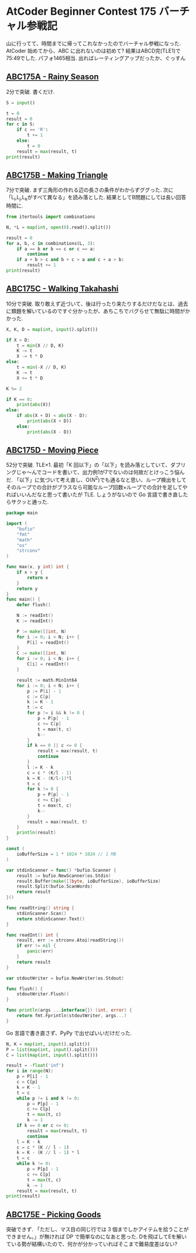 # AtCoder Beginner Contest 175 バーチャル参戦記

山に行ってて、時間までに帰ってこれなかったのでバーチャル参戦になった. AtCoder 始めてから、ABC に出れないのは初めて? 結果はABCD完(TLE1)で75:49でした. パフォ1465相当. 出ればレーティングアップだったか、ぐっすん

## [ABC175A - Rainy Season](https://atcoder.jp/contests/abc175/tasks/abc175_a)

2分で突破. 書くだけ.

```python
S = input()

t = 0
result = 0
for c in S:
    if c == 'R':
        t += 1
    else:
        t = 0
    result = max(result, t)
print(result)
```

## [ABC175B - Making Triangle](https://atcoder.jp/contests/abc175/tasks/abc175_b)

7分で突破. まず三角形の作れる辺の長さの条件がわからずググった. 次に「L<sub>i</sub>,L<sub>j</sub>,L<sub>k</sub>がすべて異なる」を読み落とした. 結果としてB問題にしては長い回答時間に.

```python
from itertools import combinations

N, *L = map(int, open(0).read().split())

result = 0
for a, b, c in combinations(L, 3):
    if a == b or b == c or c == a:
        continue
    if a + b > c and b + c > a and c + a > b:
        result += 1
print(result)
```

## [ABC175C - Walking Takahashi](https://atcoder.jp/contests/abc175/tasks/abc175_c)

10分で突破. 取り敢えず近づいて、後は行ったり来たりするだけだなとは、過去に類題を解いているのですぐ分かったが、あちこちでバグらせて無駄に時間がかかった.

```python
X, K, D = map(int, input().split())

if X > D:
    t = min(X // D, K)
    K -= t
    X -= t * D
else:
    t = min(-X // D, K)
    K -= t
    X += t * D

K %= 2

if K == 0:
    print(abs(X))
else:
    if abs(X + D) < abs(X - D):
        print(abs(X + D))
    else:
        print(abs(X - D))
```

## [ABC175D - Moving Piece](https://atcoder.jp/contests/abc175/tasks/abc175_d)

52分で突破. TLE×1. 最初「K 回以下」の「以下」を読み落としていて、ダブリングじゃ～んでコードを書いて、出力例1が7でないのは何故だとけっこう悩んだ. 「以下」に気づいて考え直し、O(<i>N</i><sup>2</sup>)でも通るなと思い、ループ検出をしてそのループでの合計がプラスなら可能なループ回数×ループでの合計を足してやればいいんだなと思って書いたが TLE. しょうがないので Go 言語で書き直したらサクッと通った.

```go
package main

import (
	"bufio"
	"fmt"
	"math"
	"os"
	"strconv"
)

func max(x, y int) int {
	if x > y {
		return x
	}
	return y
}
func main() {
	defer flush()

	N := readInt()
	K := readInt()

	P := make([]int, N)
	for i := 0; i < N; i++ {
		P[i] = readInt()
	}
	C := make([]int, N)
	for i := 0; i < N; i++ {
		C[i] = readInt()
	}

	result := math.MinInt64
	for i := 0; i < N; i++ {
		p := P[i] - 1
		c := C[p]
		k := K - 1
		t := c
		for p != i && k != 0 {
			p = P[p] - 1
			c += C[p]
			t = max(t, c)
			k--
		}
		if k == 0 || c <= 0 {
			result = max(result, t)
			continue
		}
		l := K - k
		c = c * (K/l - 1)
		k = K - (K/l-1)*l
		t = c
		for k != 0 {
			p = P[p] - 1
			c += C[p]
			t = max(t, c)
			k--
		}
		result = max(result, t)
	}
	println(result)
}

const (
	ioBufferSize = 1 * 1024 * 1024 // 1 MB
)

var stdinScanner = func() *bufio.Scanner {
	result := bufio.NewScanner(os.Stdin)
	result.Buffer(make([]byte, ioBufferSize), ioBufferSize)
	result.Split(bufio.ScanWords)
	return result
}()

func readString() string {
	stdinScanner.Scan()
	return stdinScanner.Text()
}

func readInt() int {
	result, err := strconv.Atoi(readString())
	if err != nil {
		panic(err)
	}
	return result
}

var stdoutWriter = bufio.NewWriter(os.Stdout)

func flush() {
	stdoutWriter.Flush()
}

func println(args ...interface{}) (int, error) {
	return fmt.Fprintln(stdoutWriter, args...)
}
```

Go 言語で書き直さず、PyPy で出せばいいだけだった.

```python
N, K = map(int, input().split())
P = list(map(int, input().split()))
C = list(map(int, input().split()))

result = -float('inf')
for i in range(N):
    p = P[i] - 1
    c = C[p]
    k = K - 1
    t = c
    while p != i and k != 0:
        p = P[p] - 1
        c += C[p]
        t = max(t, c)
        k -= 1
    if k == 0 or c <= 0:
        result = max(result, t)
        continue
    l = K - k
    c = c * (K // l - 1)
    k = K - (K // l - 1) * l
    t = c
    while k != 0:
        p = P[p] - 1
        c += C[p]
        t = max(t, c)
        k -= 1
    result = max(result, t)
print(result)
```

## [ABC175E - Picking Goods](https://atcoder.jp/contests/abc175/tasks/abc175_e)

突破できず. 「ただし、マス目の同じ行では 3 個までしかアイテムを拾うことができません。」が無ければ DP で簡単なのになあと思った. Dを飛ばしてEを解いている勢が結構いたので、何かが分かっていればそこまで難易度差はない?
